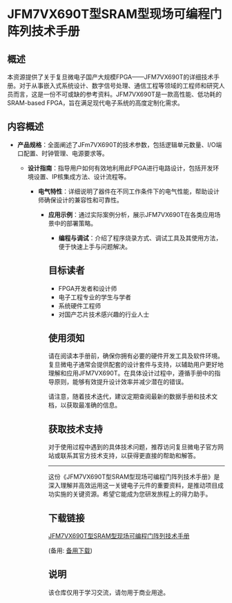 # JFM7VX690T型SRAM型现场可编程门阵列技术手册

## 概述

本资源提供了关于复旦微电子国产大规模FPGA——JFM7VX690T的详细技术手册。对于从事嵌入式系统设计、数字信号处理、通信工程等领域的工程师和研究人员而言，这是一份不可或缺的参考资料。JFM7VX690T是一款高性能、低功耗的SRAM-based FPGA，旨在满足现代电子系统的高度定制化需求。

## 内容概述

- **产品规格**：全面阐述了JFm7VX690T的技术参数，包括逻辑单元数量、I/O端口配置、时钟管理、电源要求等。

  - **设计指南**：指导用户如何有效地利用此FPGA进行电路设计，包括开发环境设置、IP核集成方法、设计流程等。

    - **电气特性**：详细说明了器件在不同工作条件下的电气性能，帮助设计师确保设计的兼容性和可靠性。

      - **应用示例**：通过实际案例分析，展示JFM7VX690T在各类应用场景中的部署策略。

        - **编程与调试**：介绍了程序烧录方式、调试工具及其使用方法，便于快速上手与问题解决。

        ## 目标读者

        - FPGA开发者和设计师
        - 电子工程专业的学生与学者
        - 系统硬件工程师
        - 对国产芯片技术感兴趣的行业人士

        ## 使用须知

        请在阅读本手册前，确保你拥有必要的硬件开发工具及软件环境。复旦微电子通常会提供配套的设计套件与支持，以辅助用户更好地理解和应用JFM7VX690T。在具体设计过程中，遵循手册中的指导原则，能够有效提升设计效率并减少潜在的错误。

        请注意，随着技术迭代，建议定期查阅最新的数据手册和技术文档，以获取最准确的信息。

        ## 获取技术支持

        对于使用过程中遇到的具体技术问题，推荐访问复旦微电子官方网站或联系其官方技术支持，以获得更直接的帮助和解答。

        ---

        这份《JFM7VX690T型SRAM型现场可编程门阵列技术手册》是深入理解并高效运用这一关键电子元件的重要资料，是推动项目成功实施的关键资源。希望它能成为您研发旅程上的得力助手。

        ## 下载链接
        [JFM7VX690T型SRAM型现场可编程门阵列技术手册](https://pan.quark.cn/s/105e357ba778) 

        (备用: [备用下载](https://pan.baidu.com/s/1DlF7RQKVklecVgMrlaPZHA?pwd=1234))

        ## 说明

        该仓库仅用于学习交流，请勿用于商业用途。
